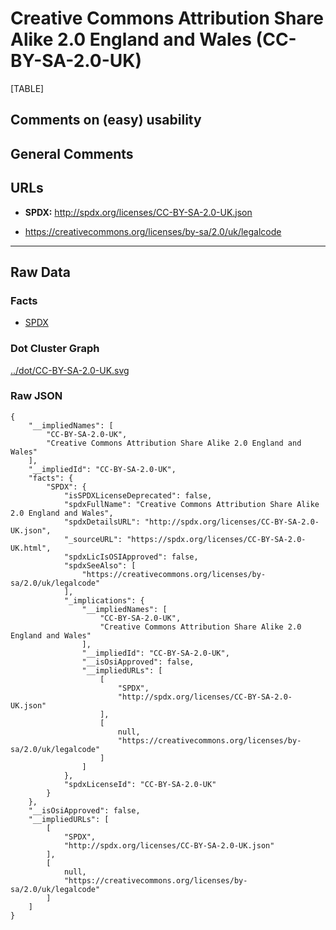 Creative Commons Attribution Share Alike 2.0 England and Wales (CC-BY-SA-2.0-UK)
================================================================================

[TABLE]

Comments on (easy) usability
----------------------------

General Comments
----------------

URLs
----

-   **SPDX:** http://spdx.org/licenses/CC-BY-SA-2.0-UK.json

-   https://creativecommons.org/licenses/by-sa/2.0/uk/legalcode

------------------------------------------------------------------------

Raw Data
--------

### Facts

-   [SPDX](https://spdx.org/licenses/CC-BY-SA-2.0-UK.html "SPDX")

### Dot Cluster Graph

[../dot/CC-BY-SA-2.0-UK.svg](../dot/CC-BY-SA-2.0-UK.svg "../dot/CC-BY-SA-2.0-UK.svg")

### Raw JSON

    {
        "__impliedNames": [
            "CC-BY-SA-2.0-UK",
            "Creative Commons Attribution Share Alike 2.0 England and Wales"
        ],
        "__impliedId": "CC-BY-SA-2.0-UK",
        "facts": {
            "SPDX": {
                "isSPDXLicenseDeprecated": false,
                "spdxFullName": "Creative Commons Attribution Share Alike 2.0 England and Wales",
                "spdxDetailsURL": "http://spdx.org/licenses/CC-BY-SA-2.0-UK.json",
                "_sourceURL": "https://spdx.org/licenses/CC-BY-SA-2.0-UK.html",
                "spdxLicIsOSIApproved": false,
                "spdxSeeAlso": [
                    "https://creativecommons.org/licenses/by-sa/2.0/uk/legalcode"
                ],
                "_implications": {
                    "__impliedNames": [
                        "CC-BY-SA-2.0-UK",
                        "Creative Commons Attribution Share Alike 2.0 England and Wales"
                    ],
                    "__impliedId": "CC-BY-SA-2.0-UK",
                    "__isOsiApproved": false,
                    "__impliedURLs": [
                        [
                            "SPDX",
                            "http://spdx.org/licenses/CC-BY-SA-2.0-UK.json"
                        ],
                        [
                            null,
                            "https://creativecommons.org/licenses/by-sa/2.0/uk/legalcode"
                        ]
                    ]
                },
                "spdxLicenseId": "CC-BY-SA-2.0-UK"
            }
        },
        "__isOsiApproved": false,
        "__impliedURLs": [
            [
                "SPDX",
                "http://spdx.org/licenses/CC-BY-SA-2.0-UK.json"
            ],
            [
                null,
                "https://creativecommons.org/licenses/by-sa/2.0/uk/legalcode"
            ]
        ]
    }